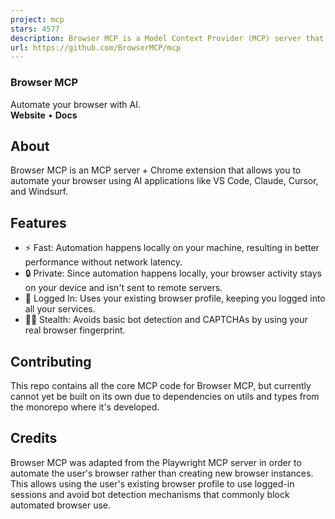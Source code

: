 ```yaml
---
project: mcp
stars: 4577
description: Browser MCP is a Model Context Provider (MCP) server that allows AI applications to control your browser
url: https://github.com/BrowserMCP/mcp
---
```


### Browser MCP

Automate your browser with AI.  
**Website** • **Docs**

About
-----

Browser MCP is an MCP server + Chrome extension that allows you to automate your browser using AI applications like VS Code, Claude, Cursor, and Windsurf.

Features
--------

-   ⚡ Fast: Automation happens locally on your machine, resulting in better performance without network latency.
-   🔒 Private: Since automation happens locally, your browser activity stays on your device and isn't sent to remote servers.
-   👤 Logged In: Uses your existing browser profile, keeping you logged into all your services.
-   🥷🏼 Stealth: Avoids basic bot detection and CAPTCHAs by using your real browser fingerprint.

Contributing
------------

This repo contains all the core MCP code for Browser MCP, but currently cannot yet be built on its own due to dependencies on utils and types from the monorepo where it's developed.

Credits
-------

Browser MCP was adapted from the Playwright MCP server in order to automate the user's browser rather than creating new browser instances. This allows using the user's existing browser profile to use logged-in sessions and avoid bot detection mechanisms that commonly block automated browser use.
